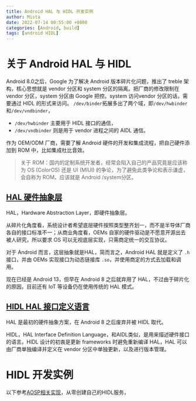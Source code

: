 ```yaml
---
title: Android HAL 与 HIDL 开发实例
author: Mista
date: 2022-07-14 00:55:00 +0800
categories: [Android, build]
tags: [android HIDL]
---
```


# 关于 Android HAL 与 HIDL

Android 8.0之后，Google 为了解决 Android 版本碎片化问题，推出了 treble 架构，核心思想就是 vendor 分区和 system 分区的隔离。把厂商的修改限制在 vendor 分区，system 分区由 Google 把控。system 访问vendor 分区的话，需要通过 HIDL 的形式来访问。 `/dev/binder`拓展多出了两个域，即`/dev/hwbinder`和`/dev/vndbinder`，

* `/dev/hwbinder` 主要用于 HIDL 接口的通信，
* `/dev/vndbinder` 则是用于 vendor 进程之间的 AIDL 通信。

作为 OEM/ODM 厂商，需要了解 Android 硬件的开发和集成流程，把自己硬件添加到 ROM 中，比如集成杜比音效。

> 关于 ROM：国内的定制系统开发者，经常会陷入自己的产品究竟是应该称为 OS (ColorOS) 还是 UI (MIUI) 的争论，为了避免此类争论和表示谦虚，会自称为 ROM。应该就是 Android /system分区。

## [HAL 硬件抽象层](https://source.android.com/docs/core/architecture/hal)

HAL，Hardware Abstraction Layer，即硬件抽象层。

从碎片化角度看，系统设计者希望底层硬件按照类型整齐划一，而不是半导体厂商各自的接口标准不一；从商业角度看，OEMs 自家的硬件驱动是不愿意开源出去被人研究，所以要求 OS 可以无视底层实现，只需商定统一的交互协议。

对于 Android 而言，这层抽象就是HAL，简而言之，Android HAL 就是定义了 `.h` 接口，并由 OEMs 实现接口为动态链接库 `.so`，并使用商定的方式去加载和调用。

现在已经是 Android 13，但早在 Android 8 之后就弃用了 HAL，不过由于碎片化的原因，目前还有 IoT 等设备仍在使用传统的 HAL 模式。

## [HIDL HAL 接口定义语言](https://source.android.com/docs/core/architecture/hidl)

HAL 是最初的硬件抽象方案，在 Android 8 之后废弃并被 HIDL 取代。

HIDL，HAL Interface Definition Language，和AIDL类似，是用来描述硬件接口的语言。HIDL 设计的初衷是更新 frameworks 时避免重新编译 HAL，HAL 可以由厂商单独编译并定义在 vendor 分区中单独更新，以及进行版本管理。

# HIDL 开发实例

以下参考[AOSP相关实现](https://cs.android.com/android/platform/superproject/+/master:hardware/interfaces/audio/)，从零创建自己的HIDL服务，

